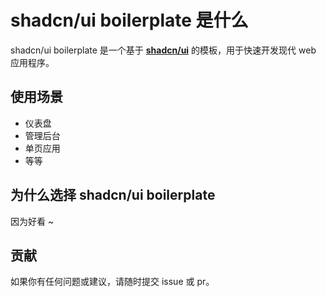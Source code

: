 # shadcn/ui boilerplate 是什么

shadcn/ui boilerplate 是一个基于 [**shadcn/ui**](https://github.com/shadcn-ui/ui) 的模板，用于快速开发现代 web 应用程序。


## 使用场景

- 仪表盘
- 管理后台
- 单页应用
- 等等

## 为什么选择 shadcn/ui boilerplate

因为好看 ~

## 贡献

如果你有任何问题或建议，请随时提交 issue 或 pr。
